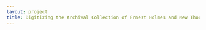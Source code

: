 ```yaml
--- 
layout: project 
title: Digitizing the Archival Collection of Ernest Holmes and New Thought History for Worldwide Distribution and Accessibility
---
```



